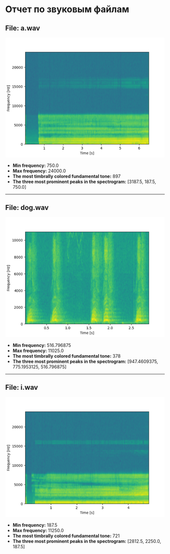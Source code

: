 # Отчет по звуковым файлам

## File: a.wav

![Spectrogram](output/spectrogram_a.png)

- **Min frequency:** 750.0
- **Max frequency:** 24000.0
- **The most timbrally colored fundamental tone:** 897
- **The three most prominent peaks in the spectrogram:** [3187.5, 187.5, 750.0]

---

## File: dog.wav

![Spectrogram](output/spectrogram_dog.png)

- **Min frequency:** 516.796875
- **Max frequency:** 11025.0
- **The most timbrally colored fundamental tone:** 378
- **The three most prominent peaks in the spectrogram:** [947.4609375, 775.1953125, 516.796875]

---

## File: i.wav

![Spectrogram](output/spectrogram_i.png)

- **Min frequency:** 187.5
- **Max frequency:** 11250.0
- **The most timbrally colored fundamental tone:** 721
- **The three most prominent peaks in the spectrogram:** [2812.5, 2250.0, 187.5]
